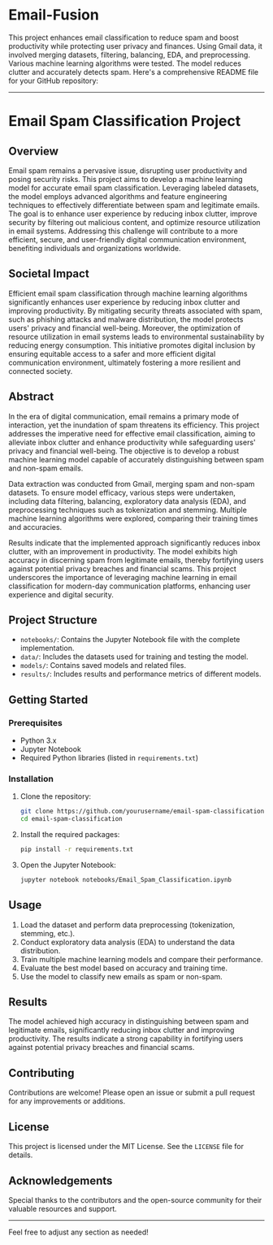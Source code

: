 # Email-Fusion
This project enhances email classification to reduce spam and boost productivity while protecting user privacy and finances. Using Gmail data, it involved merging datasets, filtering, balancing, EDA, and preprocessing. Various machine learning algorithms were tested. The model reduces clutter and accurately detects spam.
Here's a comprehensive README file for your GitHub repository:

---

# Email Spam Classification Project

## Overview

Email spam remains a pervasive issue, disrupting user productivity and posing security risks. This project aims to develop a machine learning model for accurate email spam classification. Leveraging labeled datasets, the model employs advanced algorithms and feature engineering techniques to effectively differentiate between spam and legitimate emails. The goal is to enhance user experience by reducing inbox clutter, improve security by filtering out malicious content, and optimize resource utilization in email systems. Addressing this challenge will contribute to a more efficient, secure, and user-friendly digital communication environment, benefiting individuals and organizations worldwide.

## Societal Impact

Efficient email spam classification through machine learning algorithms significantly enhances user experience by reducing inbox clutter and improving productivity. By mitigating security threats associated with spam, such as phishing attacks and malware distribution, the model protects users' privacy and financial well-being. Moreover, the optimization of resource utilization in email systems leads to environmental sustainability by reducing energy consumption. This initiative promotes digital inclusion by ensuring equitable access to a safer and more efficient digital communication environment, ultimately fostering a more resilient and connected society.

## Abstract

In the era of digital communication, email remains a primary mode of interaction, yet the inundation of spam threatens its efficiency. This project addresses the imperative need for effective email classification, aiming to alleviate inbox clutter and enhance productivity while safeguarding users' privacy and financial well-being. The objective is to develop a robust machine learning model capable of accurately distinguishing between spam and non-spam emails.

Data extraction was conducted from Gmail, merging spam and non-spam datasets. To ensure model efficacy, various steps were undertaken, including data filtering, balancing, exploratory data analysis (EDA), and preprocessing techniques such as tokenization and stemming. Multiple machine learning algorithms were explored, comparing their training times and accuracies.

Results indicate that the implemented approach significantly reduces inbox clutter, with an improvement in productivity. The model exhibits high accuracy in discerning spam from legitimate emails, thereby fortifying users against potential privacy breaches and financial scams. This project underscores the importance of leveraging machine learning in email classification for modern-day communication platforms, enhancing user experience and digital security.

## Project Structure

- `notebooks/`: Contains the Jupyter Notebook file with the complete implementation.
- `data/`: Includes the datasets used for training and testing the model.
- `models/`: Contains saved models and related files.
- `results/`: Includes results and performance metrics of different models.

## Getting Started

### Prerequisites

- Python 3.x
- Jupyter Notebook
- Required Python libraries (listed in `requirements.txt`)

### Installation

1. Clone the repository:
   ```bash
   git clone https://github.com/yourusername/email-spam-classification.git
   cd email-spam-classification
   ```

2. Install the required packages:
   ```bash
   pip install -r requirements.txt
   ```

3. Open the Jupyter Notebook:
   ```bash
   jupyter notebook notebooks/Email_Spam_Classification.ipynb
   ```

## Usage

1. Load the dataset and perform data preprocessing (tokenization, stemming, etc.).
2. Conduct exploratory data analysis (EDA) to understand the data distribution.
3. Train multiple machine learning models and compare their performance.
4. Evaluate the best model based on accuracy and training time.
5. Use the model to classify new emails as spam or non-spam.

## Results

The model achieved high accuracy in distinguishing between spam and legitimate emails, significantly reducing inbox clutter and improving productivity. The results indicate a strong capability in fortifying users against potential privacy breaches and financial scams.

## Contributing

Contributions are welcome! Please open an issue or submit a pull request for any improvements or additions.

## License

This project is licensed under the MIT License. See the `LICENSE` file for details.

## Acknowledgements

Special thanks to the contributors and the open-source community for their valuable resources and support.

---

Feel free to adjust any section as needed!
